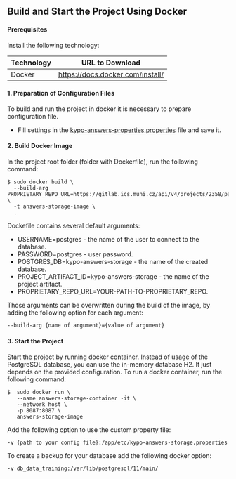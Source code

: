 ## Build and Start the Project Using Docker

#### Prerequisites
Install the following technology:

Technology       | URL to Download
---------------- | ------------
Docker           | https://docs.docker.com/install/

#### 1. Preparation of Configuration Files
To build and run the project in docker it is necessary to prepare configuration file.

* Fill settings in the [kypo-answers-properties.properties](https://gitlab.ics.muni.cz/muni-kypo-crp/backend-java/kypo-answers-storage/-/blob/master/etc/kypo-answers-storage.properties) file and save it.

#### 2. Build Docker Image
In the project root folder (folder with Dockerfile), run the following command:
```shell
$ sudo docker build \
  --build-arg PROPRIETARY_REPO_URL=https://gitlab.ics.muni.cz/api/v4/projects/2358/packages/maven \
  -t answers-storage-image \
  .
```


Dockefile contains several default arguments:
* USERNAME=postgres - the name of the user to connect to the database. 
* PASSWORD=postgres - user password.
* POSTGRES_DB=kypo-answers-storage - the name of the created database.
* PROJECT_ARTIFACT_ID=kypo-answers-storage - the name of the project artifact.
* PROPRIETARY_REPO_URL=YOUR-PATH-TO-PROPRIETARY_REPO.

Those arguments can be overwritten during the build of the image, by adding the following option for each argument: 
```bash
--build-arg {name of argument}={value of argument} 
``` 

#### 3. Start the Project
Start the project by running docker container. Instead of usage of the PostgreSQL database, you can use the in-memory database H2. It just depends on the provided configuration. To run a docker container, run the following command: 
```shell
$  sudo docker run \
   --name answers-storage-container -it \
   --network host \
   -p 8087:8087 \
   answers-storage-image
```

Add the following option to use the custom property file:
```shell
-v {path to your config file}:/app/etc/kypo-answers-storage.properties
```

To create a backup for your database add the following docker option:
```shell
-v db_data_training:/var/lib/postgresql/11/main/
```
